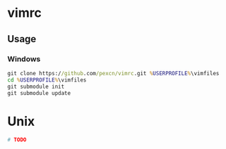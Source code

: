 
# vimrc

## Usage

### Windows

```cmd
git clone https://github.com/pexcn/vimrc.git %USERPROFILE%\vimfiles
cd %USERPROFILE%\vimfiles
git submodule init
git submodule update
```

# Unix

```bash
# TODO
```
